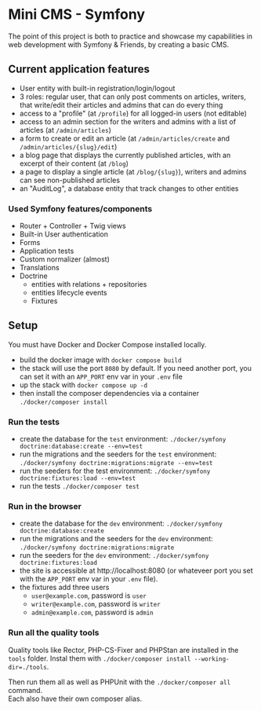 # Mini CMS - Symfony

The point of this project is both to practice and showcase my capabilities in web development with Symfony & Friends, by creating a basic CMS.

## Current application features

- User entity with built-in registration/login/logout
- 3 roles: regular user, that can only post comments on articles, writers, that write/edit their articles and admins that can do every thing
- access to a "profile" (at `/profile`) for all logged-in users (not editable)
- access to an admin section for the writers and admins with a list of articles (at `/admin/articles`)
- a form to create or edit an article (at `/admin/articles/create` and `/admin/articles/{slug}/edit`)
- a blog page that displays the currently published articles, with an excerpt of their content (at `/blog`)
- a page to display a single article (at `/blog/{slug}`), writers and admins can see non-published articles
- an "AuditLog", a database entity that track changes to other entities

### Used Symfony features/components

- Router + Controller + Twig views
- Built-in User authentication
- Forms
- Application tests
- Custom normalizer (almost)
- Translations
- Doctrine 
  - entities with relations + repositories
  - entities lifecycle events
  - Fixtures

## Setup

You must have Docker and Docker Compose installed locally.

- build the docker image with `docker compose build`
- the stack will use the port `8080` by default. If you need another port, you can set it with an `APP_PORT` env var in your `.env` file
- up the stack with `docker compose up -d`
- then install the composer dependencies via a container `./docker/composer install`

### Run the tests

- create the database for the `test` environment: `./docker/symfony doctrine:database:create --env=test`
- run the migrations and the seeders for the `test` environment: `./docker/symfony doctrine:migrations:migrate --env=test`
- run the seeders for the test environment:  `./docker/symfony doctrine:fixtures:load --env=test`
- run the tests `./docker/composer test`

### Run in the browser

- create the database for the `dev` environment: `./docker/symfony doctrine:database:create`
- run the migrations and the seeders for the `dev` environment: `./docker/symfony doctrine:migrations:migrate`
- run the seeders for the `dev` environment:  `./docker/symfony doctrine:fixtures:load`
- the site is accessible at http://localhost:8080 (or whateveer port you set with the `APP_PORT` env var in your `.env` file).
- the fixtures add three users
  - `user@example.com`, password is `user`
  - `writer@example.com`, password is `writer`
  - `admin@example.com`, password is `admin`

### Run all the quality tools

Quality tools like Rector, PHP-CS-Fixer and PHPStan are installed in the `tools` folder. Instal them with `./docker/composer install --working-dir=./tools`.

Then run them all as well as PHPUnit with the `./docker/composer all` command.  
Each also have their own composer alias.
